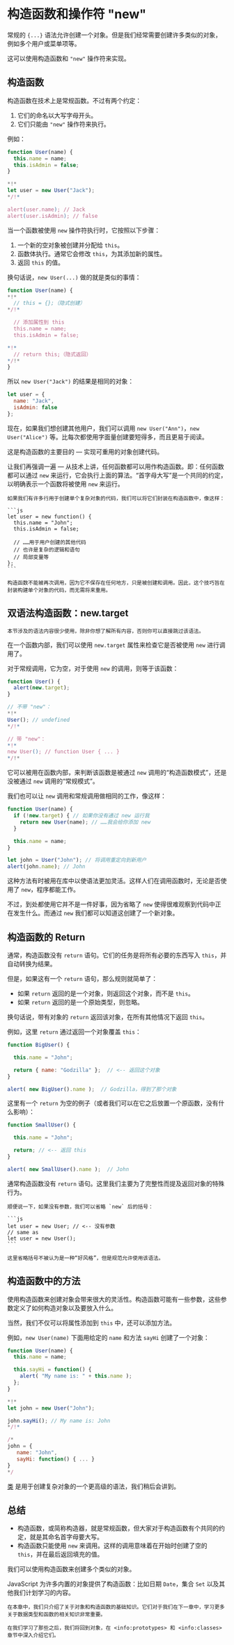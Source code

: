 # 构造函数和操作符 "new"

常规的 `{...}` 语法允许创建一个对象。但是我们经常需要创建许多类似的对象，例如多个用户或菜单项等。

这可以使用构造函数和 `"new"` 操作符来实现。

## 构造函数

构造函数在技术上是常规函数。不过有两个约定：

1. 它们的命名以大写字母开头。
2. 它们只能由 `"new"` 操作符来执行。

例如：

```js run
function User(name) {
  this.name = name;
  this.isAdmin = false;
}

*!*
let user = new User("Jack");
*/!*

alert(user.name); // Jack
alert(user.isAdmin); // false
```

当一个函数被使用 `new` 操作符执行时，它按照以下步骤：

1. 一个新的空对象被创建并分配给 `this`。
2. 函数体执行。通常它会修改 `this`，为其添加新的属性。
3. 返回 `this` 的值。

换句话说，`new User(...)` 做的就是类似的事情：

```js
function User(name) {
*!*
  // this = {};（隐式创建）
*/!*

  // 添加属性到 this
  this.name = name;
  this.isAdmin = false;

*!*
  // return this;（隐式返回）
*/!*
}
```

所以 `new User("Jack")` 的结果是相同的对象：

```js
let user = {
  name: "Jack",
  isAdmin: false
};
```

现在，如果我们想创建其他用户，我们可以调用 `new User("Ann")`，`new User("Alice")` 等。比每次都使用字面量创建要短得多，而且更易于阅读。

这是构造函数的主要目的 — 实现可重用的对象创建代码。

让我们再强调一遍 — 从技术上讲，任何函数都可以用作构造函数。即：任何函数都可以通过 `new` 来运行，它会执行上面的算法。“首字母大写”是一个共同的约定，以明确表示一个函数将被使用 `new` 来运行。

````smart header="new function() { ... }"
如果我们有许多行用于创建单个复杂对象的代码，我们可以将它们封装在构造函数中，像这样：

```js
let user = new function() {
  this.name = "John";
  this.isAdmin = false;

  // ……用于用户创建的其他代码
  // 也许是复杂的逻辑和语句
  // 局部变量等
};
```

构造函数不能被再次调用，因为它不保存在任何地方，只是被创建和调用。因此，这个技巧旨在封装构建单个对象的代码，而无需将来重用。
````

## 双语法构造函数：new.target

```smart header="进阶内容"
本节涉及的语法内容很少使用，除非你想了解所有内容，否则你可以直接跳过该语法。
```

在一个函数内部，我们可以使用 `new.target` 属性来检查它是否被使用 `new` 进行调用了。

对于常规调用，它为空，对于使用 `new` 的调用，则等于该函数：

```js run
function User() {
  alert(new.target);
}

// 不带 "new"：
*!*
User(); // undefined
*/!*

// 带 "new"：
*!*
new User(); // function User { ... }
*/!*
```

它可以被用在函数内部，来判断该函数是被通过 `new` 调用的“构造函数模式”，还是没被通过 `new` 调用的“常规模式”。

我们也可以让 `new` 调用和常规调用做相同的工作，像这样：

```js run
function User(name) {
  if (!new.target) { // 如果你没有通过 new 运行我
    return new User(name); // ……我会给你添加 new
  }

  this.name = name;
}

let john = User("John"); // 将调用重定向到新用户
alert(john.name); // John
```

这种方法有时被用在库中以使语法更加灵活。这样人们在调用函数时，无论是否使用了 `new`，程序都能工作。

不过，到处都使用它并不是一件好事，因为省略了 `new` 使得很难观察到代码中正在发生什么。而通过 `new` 我们都可以知道这创建了一个新对象。

## 构造函数的 Return

通常，构造函数没有 `return` 语句。它们的任务是将所有必要的东西写入 `this`，并自动转换为结果。

但是，如果这有一个 `return` 语句，那么规则就简单了：

- 如果 `return` 返回的是一个对象，则返回这个对象，而不是 `this`。
- 如果 `return` 返回的是一个原始类型，则忽略。

换句话说，带有对象的 `return` 返回该对象，在所有其他情况下返回 `this`。

例如，这里 `return` 通过返回一个对象覆盖 `this`：

```js run
function BigUser() {

  this.name = "John";

  return { name: "Godzilla" };  // <-- 返回这个对象
}

alert( new BigUser().name );  // Godzilla，得到了那个对象
```

这里有一个 `return` 为空的例子（或者我们可以在它之后放置一个原函数，没有什么影响）：

```js run
function SmallUser() {

  this.name = "John";

  return; // <-- 返回 this
}

alert( new SmallUser().name );  // John
```

通常构造函数没有 `return` 语句。这里我们主要为了完整性而提及返回对象的特殊行为。

````smart header="省略括号"
顺便说一下，如果没有参数，我们可以省略 `new` 后的括号：

```js
let user = new User; // <-- 没有参数
// same as
let user = new User();
```

这里省略括号不被认为是一种“好风格”，但是规范允许使用该语法。
````

## 构造函数中的方法

使用构造函数来创建对象会带来很大的灵活性。构造函数可能有一些参数，这些参数定义了如何构造对象以及要放入什么。

当然，我们不仅可以将属性添加到 `this` 中，还可以添加方法。

例如，`new User(name)` 下面用给定的 `name` 和方法 `sayHi` 创建了一个对象：

```js run
function User(name) {
  this.name = name;

  this.sayHi = function() {
    alert( "My name is: " + this.name );
  };
}

*!*
let john = new User("John");

john.sayHi(); // My name is: John
*/!*

/*
john = {
   name: "John",
   sayHi: function() { ... }
}
*/
```

[类](info:classes) 是用于创建复杂对象的一个更高级的语法，我们稍后会讲到。

## 总结

- 构造函数，或简称构造器，就是常规函数，但大家对于构造函数有个共同的约定，就是其命名首字母要大写。
- 构造函数只能使用 `new` 来调用。这样的调用意味着在开始时创建了空的 `this`，并在最后返回填充的值。

我们可以使用构造函数来创建多个类似的对象。

JavaScript 为许多内置的对象提供了构造函数：比如日期 `Date`，集合 `Set` 以及其他我们计划学习的内容。

```smart header="对象，我们还会回来哒！"
在本章中，我们只介绍了关于对象和构造函数的基础知识。它们对于我们在下一章中，学习更多关于数据类型和函数的相关知识非常重要。

在我们学习了那些之后，我们将回到对象，在 <info:prototypes> 和 <info:classes> 章节中深入介绍它们。
```
